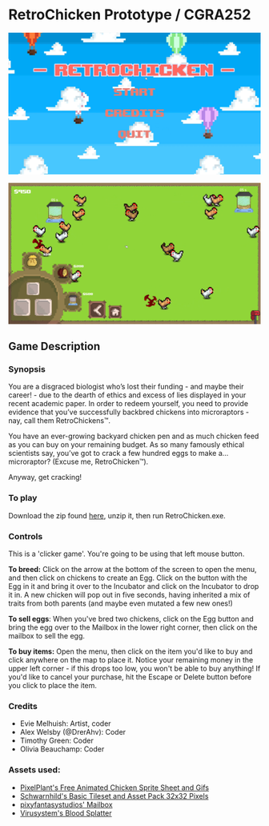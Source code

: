 
# RetroChicken Prototype / CGRA252

![A brightly colored and friendly-looking pixel art main menu, depicting multi-colored air balloons and a bright blue sky with clouds. The title reads 'RETROCHICKEN', and there are three options: 'Start', 'Credits', and 'Quit'.](GameplayScreenshot2.png)

![A brightly colored pixel game with many very odd chickens wandering a grassy pen. There are incubators present, and a mailbox in the lower right corner. Two chickens have been reduced to giblets by their fellow chickens.](GameplayScreenshot.png)

## Game Description
### Synopsis
You are a disgraced biologist who’s lost their funding - and maybe their career! - due to the dearth of ethics and excess of lies displayed in your recent academic paper. In order to redeem yourself, you need to provide evidence that you’ve successfully backbred chickens into microraptors - nay, call them RetroChickens™. 

You have an ever-growing backyard chicken pen and as much chicken feed as you can buy on your remaining budget. As so many famously ethical scientists say, you’ve got to crack a few hundred eggs to make a… microraptor? (Excuse me, RetroChicken™). 

Anyway, get cracking!

### To play
Download the zip found [here](https://github.com/DrerAhv/RetroChicken/releases/tag/1.0.0), unzip it, then run RetroChicken.exe.

### Controls

This is a 'clicker game'. You're going to be using that left mouse button.

**To breed:** Click on the arrow at the bottom of the screen to open the menu, and then click on chickens to create an Egg. Click on the button with the Egg in it and bring it over to the Incubator and click on the Incubator to drop it in. A new chicken will pop out in five seconds, having inherited a mix of traits from both parents (and maybe even mutated a few new ones!)

**To sell eggs**: When you've bred two chickens, click on the Egg button and bring the egg over to the Mailbox in the lower right corner, then click on the mailbox to sell the egg. 

**To buy items:** Open the menu, then click on the item you'd like to buy and click anywhere on the map to place it. Notice your remaining money in the upper left corner - if this drops too low, you won't be able to buy anything! If you'd like to cancel your purchase, hit the Escape or Delete button before you click to place the item.

### Credits
- Evie Melhuish: Artist, coder 
- Alex Welsby (@DrerAhv): Coder
- Timothy Green: Coder
- Olivia Beauchamp: Coder


### Assets used:
- [PixelPlant's Free Animated Chicken Sprite Sheet and Gifs](https://pixelplant.itch.io/chicken-sprite-sheet)
- [Schwarnhild's Basic Tileset and Asset Pack 32x32 Pixels](https://schwarnhild.itch.io/basic-tileset-and-asset-pack-32x32-pixels?download)
- [pixyfantasystudios' Mailbox](https://pixyfantasystudios.itch.io/mailbox) 
- [Virusystem's Blood Splatter](https://virusystem.itch.io/blood-explosion)

